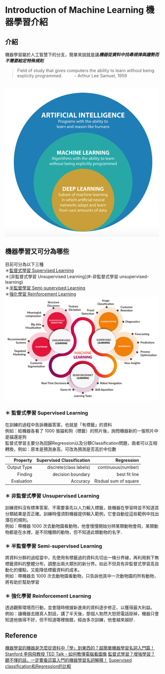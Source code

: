 # Introduction of Machine Learning 機器學習介紹
## 介紹
機器學習屬於人工智慧下的分支，簡單來說就是讓***機器從資料中找尋規律與趨勢而不需要給定特殊規則***
> Field of study that gives computers the ability to learn without being explicity programmed.&nbsp; &nbsp; &nbsp; &nbsp; &nbsp;  - Arthur Lee Samuel, 1959

<br><img src="What is Machine Learning.png" width="600">


## 機器學習又可分為哪些
目前可分為以下三種
<br>＊[監督式學習 Supervised Learning](#-監督式學習-supervised-learning)
<br>＊[非監督式學習 Unsupervised Learning](#-非監督式學習 unsupervised-learning)
<br>＊[半監督學習 Semi-supervised Learning](#-半監督學習-semi-supervised-learning)
<br>＊[強化學習 Reinforcement Learning](#-強化學習-reinforcement-learning)
<br><img src="Machine Learning.jpg" width="600">


### ＊ 監督式學習 Supervised Learning
 在訓練的過程中告訴機器答案，也就是「有標籤」的資料
 <br>例如：給機器各看了 1000 張貓和狗（標籤）的照片後，詢問機器新的一張照片中是貓還是狗
<br>監督式學習主要分為回歸Regression以及分類Classification問題，兩者可以互相轉換，例如：原本是預測身高，可改為預測是否高於中位數

Property   |Supervised Classification|Regression           
----------:|------------------------:|--------------------:
Output Type|discrete(class labels)   |continuous(number)   
Finding    |decision boundary        |best fit line        
Evaluation |Accuracy                 |Risdual sum of square

### ＊ 非監督式學習 Unsupervised Learning
訓練資料沒有標準答案、不需要事先以人力輸入標籤，故機器在學習時並不知道其分類結果是否正確。訓練時僅須對機器提供輸入範例，它會自動從這些範例中找出潛在的規則。
<br>例如：帶機器 1000 次去動物園看動物，他會慢慢開始分辨某類動物會飛，某類動物都是在水裡，是不同種類的動物，但不知道此類動物的名字．
### ＊ 半監督學習 Semi-supervised Learning
將資料分群的過程當中，先使用有標籤過的資料先切出一條分界線，再利用剩下無標籤資料的整體分布，調整出兩大類別的新分界。如此不但具有非監督式學習高自動化的優點，又能降低標籤資料的成本。
<br>例如：帶機器去 1000 次去動物園看動物，只告訴他其中一次動物園的所有動物，將有助於幫助學習
### ＊ 強化學習 Reinforcement Learning
透過觀察環境而行動，並會隨時根據新進來的資料逐步修正、以獲得最大利益。
<br>例如：讓機器去跟真人對話，講了半天後，那個人勃然大怒把電話掛掉，機器只會知道他做得不好，但不知道哪裡做錯，經由多次訓練，他會越來越好．



## Reference
[機器學習的機器是怎麼從資料中「學」到東西的？超簡單機器學習名詞入門篇！](https://kopu.chat/2017/07/28/機器是怎麼從資料中「學」到東西的呢/)
[Stanford 李飛飛教授 TED Talk - 如何教懂電腦看圖像](https://www.ted.com/talks/fei_fei_li_how_we_re_teaching_computers_to_understand_pictures?language=zh-tw)
[監督式學習？增強學習？聽不懂的話，一定要看這篇入門的機器學習名詞解釋！](https://www.inside.com.tw/article/9945-machine-learning)
[Supervised classification和Regression的比較](http://zylix666.blogspot.com/2016/06/supervised-classificationregression.html)
